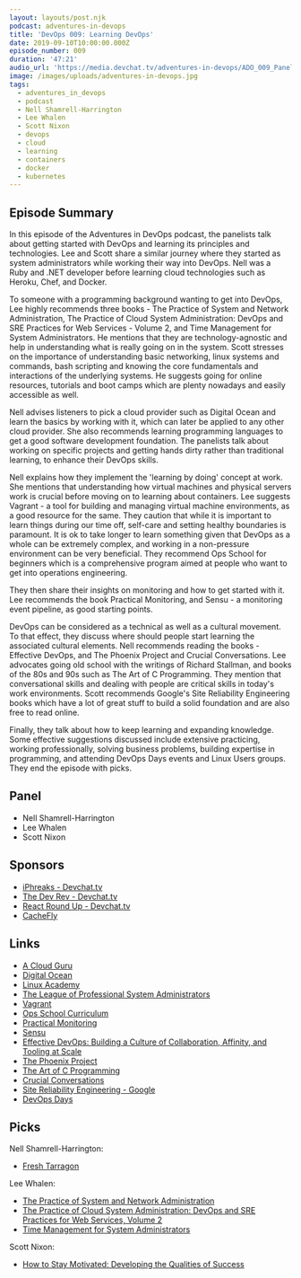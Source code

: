 ```yaml
---
layout: layouts/post.njk
podcast: adventures-in-devops
title: 'DevOps 009: Learning DevOps'
date: 2019-09-10T10:00:00.000Z
episode_number: 009
duration: '47:21'
audio_url: 'https://media.devchat.tv/adventures-in-devops/ADO_009_Panel.mp3'
image: /images/uploads/adventures-in-devops.jpg
tags:
  - adventures_in_devops
  - podcast
  - Nell Shamrell-Harrington
  - Lee Whalen
  - Scott Nixon
  - devops
  - cloud
  - learning
  - containers
  - docker
  - kubernetes
---
```

## Episode Summary

In this episode of the Adventures in DevOps podcast, the panelists talk about getting started with DevOps and learning its principles and technologies. Lee and Scott share a similar journey where they started as system administrators while working their way into DevOps. Nell was a Ruby and .NET developer before learning cloud technologies such as Heroku, Chef, and Docker.

To someone with a programming background wanting to get into DevOps, Lee highly recommends three books - The Practice of System and Network Administration, The Practice of Cloud System Administration: DevOps and SRE Practices for Web Services - Volume 2, and Time Management for System Administrators. He mentions that they are technology-agnostic and help in understanding what is really going on in the system. Scott stresses on the importance of understanding basic networking, linux systems and commands, bash scripting and knowing the core fundamentals and interactions of the underlying systems. He suggests going for online resources, tutorials and boot camps which are plenty nowadays and easily accessible as well.

Nell advises listeners to pick a cloud provider such as Digital Ocean and learn the basics by working with it, which can later be applied to any other cloud provider. She also recommends learning programming languages to get a good software development foundation. The panelists talk about working on specific projects and getting hands dirty rather than traditional learning, to enhance their DevOps skills. 

Nell explains how they implement the 'learning by doing' concept at work. She mentions that understanding how virtual machines and physical servers work is crucial before moving on to learning about containers. Lee suggests Vagrant - a tool for building and managing virtual machine environments, as a good resource for the same. They caution that while it is important to learn things during our time off, self-care and setting healthy boundaries is paramount. It is ok to take longer to learn something given that DevOps as a whole can be extremely complex, and working in a non-pressure environment can be very beneficial. They recommend Ops School for beginners which is a comprehensive program aimed at people who want to get into operations engineering.

They then share their insights on monitoring and how to get started with it. Lee recommends the book Practical Monitoring, and Sensu - a monitoring event pipeline, as good starting points. 

DevOps can be considered as a technical as well as a cultural movement. To that effect, they discuss where should people start learning the associated cultural elements. Nell recommends reading the books - Effective DevOps, and The Phoenix Project and Crucial Conversations. Lee advocates going old school with the writings of Richard Stallman, and books of the 80s and 90s such as The Art of C Programming. They mention that conversational skills and dealing with people are critical skills in today's work environments. Scott recommends Google's Site Reliability Engineering books which have a lot of great stuff to build a solid foundation and are also free to read online.

Finally, they talk about how to keep learning and expanding knowledge. Some effective suggestions discussed include extensive practicing, working professionally, solving business problems, building expertise in programming, and attending DevOps Days events and Linux Users groups. They end the episode with picks.

## Panel

* Nell Shamrell-Harrington
* Lee Whalen
* Scott Nixon

## Sponsors

* [iPhreaks - Devchat.tv](https://devchat.tv/iphreaks/)
* [The Dev Rev - Devchat.tv](https://devchat.tv/dev-rev/)
* [React Round Up - Devchat.tv](https://devchat.tv/react-round-up/)
* [CacheFly](https://www.cachefly.com/)

## Links

* [A Cloud Guru](https://acloud.guru/)
* [Digital Ocean](https://www.digitalocean.com/)
* [Linux Academy](https://linuxacademy.com/)
* [The League of Professional System Administrators](https://lopsa.org/) 
* [Vagrant](https://www.vagrantup.com/)
* [Ops School Curriculum](https://github.com/opsschool/curriculum)
* [Practical Monitoring](https://www.practicalmonitoring.com/)
* [Sensu](https://sensu.io/)
* [Effective DevOps: Building a Culture of Collaboration, Affinity, and Tooling at Scale](https://www.amazon.com/Effective-DevOps-Building-Collaboration-Affinity/dp/1491926309?tag=donorsclicks-20)
* [The Phoenix Project](https://www.amazon.com/Phoenix-Project-DevOps-Helping-Business/dp/0988262592)
* [The Art of C Programming](https://www.amazon.com/Art-C-Programming-Robin-Jones/dp/0387963928)
* [Crucial Conversations](https://www.amazon.com/Crucial-Conversations-Talking-Stakes-Second-ebook/dp/B005K0AYH4/ref=pd_sim_351_3/135-1255337-2545805?_encoding=UTF8&pd_rd_i=B005K0AYH4&pd_rd_r=bff48245-fcee-4d1d-94f9-80d2acfb0f29&pd_rd_w=KsYuP&pd_rd_wg=mS9oz&pf_rd_p=5c130f77-a5ef-4ffd-9db1-c29a354f52f9&pf_rd_r=SBAFEAY4S5DFA7Y7SGV9&psc=1&refRID=SBAFEAY4S5DFA7Y7SGV9)
* [Site Reliability Engineering - Google](https://landing.google.com/sre/books/)
* [DevOps Days](https://devopsdays.org/)

## Picks

Nell Shamrell-Harrington:

* [Fresh Tarragon](https://en.wikipedia.org/wiki/Tarragon)

Lee Whalen:

* [The Practice of System and Network Administration](https://www.amazon.com/Practice-System-Network-Administration-Second/dp/0321492668)
* [The Practice of Cloud System Administration: DevOps and SRE Practices for Web Services, Volume 2](https://www.amazon.com/Practice-Cloud-System-Administration-Practices/dp/032194318X)
* [Time Management for System Administrators](https://www.amazon.com/Time-Management-System-Administrators-Working/dp/0596007833)

Scott Nixon:

* [How to Stay Motivated: Developing the Qualities of Success](https://www.amazon.com/How-Stay-Motivated-Developing-Qualities/dp/B001E4SMKG?tag=donorsclicks-20)
